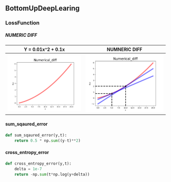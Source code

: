 ## BottomUpDeepLearing

### LossFunction

##### NUMERIC DIFF
Y = 0.01x^2 + 0.1x            |  NUMNERIC DIFF
:-------------------------:|:-------------------------:
<img src="../Img/Original_Function_Plot.png" width = "500px"/>  |  <img src="../Img/Numerical_diff_Plot.png" width = "500px"/>

#### sum_sqaured_error
```python
def sum_sqaured_error(y,t):
    return 0.5 * np.sum((y-t)**2)
```

#### cross_entropy_error 
```python
def cross_entropy_error(y,t):
    delta = 1e-7
    return -np.sum(t*np.log(y+delta))
```

